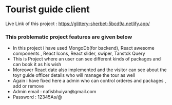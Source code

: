 # Tourist guide client
<h> Live Link of this project : 
https://glittery-sherbet-5bcd9a.netlify.app/
</h>

<h3>This problematic project features are given below</h3>
<ul><li>In this project i have used MongoDb(for backend), React awesome components , React Icons, React slider, swiper, Tanstck Query  </li>
<li>This is Project where an user can see different kinds of packages and can book it as his wish </li>
  <li>Moreover React date also implemented and the visitor can see about the toyr guide officer details who will manage the tour as well</li>
  <li>Again i have fixed here a admin who can control orderes and packages , add or remove</li>
  <li>Admin email : nafisbhuiyan@gmail.com</li>
  <li>Password : 12345As/@  </li>
</ul>
